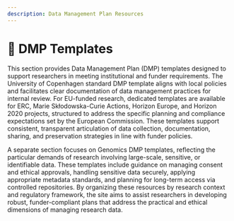 ```yaml
---
description: Data Management Plan Resources
---
```


# 🔴 DMP Templates

This section provides Data Management Plan (DMP) templates designed to support researchers in meeting institutional and funder requirements. The University of Copenhagen standard DMP template aligns with local policies and facilitates clear documentation of data management practices for internal review. For EU-funded research, dedicated templates are available for ERC, Marie Skłodowska-Curie Actions, Horizon Europe, and Horizon 2020 projects, structured to address the specific planning and compliance expectations set by the European Commission. These templates support consistent, transparent articulation of data collection, documentation, sharing, and preservation strategies in line with funder policies.

A separate section focuses on Genomics DMP templates, reflecting the particular demands of research involving large-scale, sensitive, or identifiable data. These templates include guidance on managing consent and ethical approvals, handling sensitive data securely, applying appropriate metadata standards, and planning for long-term access via controlled repositories. By organizing these resources by research context and regulatory framework, the site aims to assist researchers in developing robust, funder-compliant plans that address the practical and ethical dimensions of managing research data.
